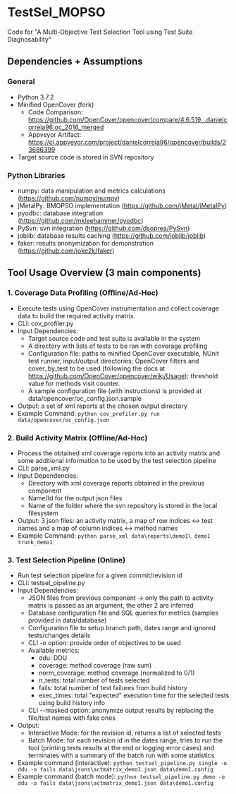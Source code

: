 # TestSel_MOPSO
Code for "A Multi-Objective Test Selection Tool using Test Suite Diagnosability"

## Dependencies + Assumptions
### General
- Python 3.7.2
- Minified OpenCover (fork) 
  - Code Comparison: https://github.com/OpenCover/opencover/compare/4.6.519...danielcorreia96:oc_2016_merged
  - Appveyor Artifact: https://ci.appveyor.com/project/danielcorreia96/opencover/builds/23686399
- Target source code is stored in SVN repository

### Python Libraries
- numpy: data manipulation and metrics calculations (https://github.com/numpy/numpy)
- jMetalPy: BMOPSO implementation (https://github.com/jMetal/jMetalPy)
- pyodbc: database integration (https://github.com/mkleehammer/pyodbc)
- PySvn: svn integration (https://github.com/dsoprea/PySvn)
- joblib: database results caching (https://github.com/joblib/joblib)
- faker: results anonymization for demonstration (https://github.com/joke2k/faker)

## Tool Usage Overview (3 main components)
### 1. Coverage Data Profiling (Offline/Ad-Hoc)
- Execute tests using OpenCover instrumentation and collect coverage data to build the required activity matrix.
- CLI: cov_profiler.py
- Input Dependencies:
   - Target source code and test suite is available in the system
   - A directory with lists of tests to be ran with coverage profiling
   - Configuration file: paths to minified OpenCover executable, NUnit test runner, input/output directories; OpenCover filters and cover_by_test to be used (following the docs at https://github.com/OpenCover/opencover/wiki/Usage); threshold value for methods visit counter.
   - A sample configuration file (with instructions) is provided at data/opencover/oc_config.json.sample
- Output: a set of xml reports at the chosen output directory
- Example Command: `python cov_profiler.py run data/opencover/oc_config.json`


### 2. Build Activity Matrix (Offline/Ad-Hoc)
- Process the obtained xml coverage reports into an activity matrix and some additional information to be used by the test selection pipeline
- CLI: parse_xml.py
- Input Dependencies:
  - Directory with xml coverage reports obtained in the previous component
  - Name/Id for the output json files
  - Name of the folder where the svn repository is stored in the local filesystem
- Output: 3 json files: an activity matrix, a map of row indices <-> test names and a map of column indices <-> method names
- Example Command: `python parse_xml data\reports\demo1\ demo1 trunk_demo1`


### 3. Test Selection Pipeline (Online)
- Run test selection pipeline for a given commit/revision id
- CLI: testsel_pipeline.py
- Input Dependencies:
  - JSON files from previous component -> only the path to activity matrix is passed as an argument, the other 2 are inferred
  - Database configuration file and SQL queries for metrics (samples provided in data/database)
  - Configuration file to setup branch path, dates range and ignored tests/changes details 
  - CLI -o option: provide order of objectives to be used
  - Available metrics:
    - ddu: DDU
    - coverage: method coverage (raw sum)
    - norm_coverage: method coverage (normalized to 0/1)
    - n_tests: total number of tests selected
    - fails: total number of test failures from build history
    - exec_times: total "expected" execution time for the selected tests using build history info
  - CLI --masked option: anonymize output results by replacing the file/test names with fake ones
- Output:
  - Interactive Mode: for the revision id, returns a list of selected tests
  - Batch Mode: for each revision id in the dates range, tries to run the tool (printing tests results at the end or logging error cases) and terminates with a summary of the batch run with some statistics
- Example command (interactive): `python testsel_pipeline.py single -o ddu -o fails data\jsons\actmatrix_demo1.json data\demo1.config`
- Example command (batch mode): `python testsel_pipeline.py demo -o ddu -o fails data\jsons\actmatrix_demo1.json data\demo1.config`
  

